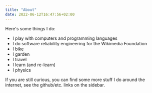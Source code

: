 ```yaml
---
title: "About"
date: 2022-06-12T16:47:56+02:00
---
```


Here's some things I do:

* I play with computers and programming languages
* I do software reliability engineering for the Wikimedia Foundation
* I bike
* I garden
* I travel
* I learn (and re-learn)
* I physics


If you are still curious, you can find some more stuff I do around the internet, see the github/etc. links on the sidebar.